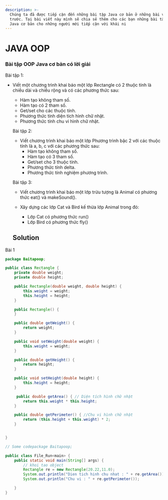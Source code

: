 ```yaml
---
description: >-
  Chúng ta đã được tiếp cận đến những bài tập Java cơ bản ở những bài viết
  trước. Tại bài viết này mình sẽ chia sẻ thêm cho các bạn những bài tập OOP
  Java cơ bản cho những người mới tiếp cận với khái ni
---
```


# JAVA OOP

### Bài tập OOP Java cơ bản có lời giải





Bài tập 1:

*   Viết một chương trình khai báo một lớp Rectangle có 2 thuộc tính là chiều dài và chiều rộng và có các phương thức sau:

    * &#x20;Hàm tạo không tham số.
    * Hàm tạo có 2 tham số.
    * Get/set cho các thuộc tính.
    * Phương thức tính diện tích hình chữ nhật.
    * Phương thức tính chu vi hình chữ nhật.



    Bài tập 2:

    * Viết chương trình khai báo một lớp Phương trình bậc 2 với các thuộc tính là a, b, c với các phương thức sau:
      * Hàm tạo không tham số.
      * Hàm tạo có 3 tham số.
      * Get/set cho 3 thuộc tính.
      * Phương thức tính delta.
      * Phương thức tính nghiệm phương trình.

    Bài tập 3:

    * Viết chương trình khai báo một lớp trừu tượng là Animal có phương thức eat() và makeSound().
    *   Xây dựng các lớp Cat và Bird kế thừa lớp Animal trong đó:

        * Lớp Cat có phương thức run()
        * Lớp Bird có phương thức fly()



    ## Solution&#x20;



Bài 1

```java
package Baitapoop;

public class Rectangle {
    private double weight;
    private double height;

    public Rectangle(double weight, double height) {
        this.weight = weight;
        this.height = height;
    }

    public Rectangle() {
    }

    public double getWeight() {
        return weight;
    }

    public void setWeight(double weight) {
        this.weight = weight;
    }

    public double getHeight() {
        return height;
    }

    public void setHeight(double height) {
        this.height = height;
    }

     public double getArea() { // Diện tích hình chữ nhật
        return this.weight * this.height;
    }

    public double getPerimeter() { //Chu vi hình chữ nhật
        return (this.height + this.weight) * 2;
    }


}

```



```java
// Some codepackage Baitapoop;

public class File_Run<main> {
    public static void main(String[] args) {
        // khoi tao object
        Rectangle re = new Rectangle(20.22,11.0);
        System.out.println("Dien tich hinh chu nhat : " + re.getArea()); // su dung "." de truy cap phuong thuc
        System.out.println("Chu vi : " + re.getPerimeter());

    }
}
```

